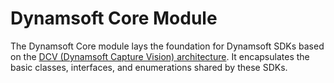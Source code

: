 # Dynamsoft Core Module

The Dynamsoft Core module lays the foundation for Dynamsoft SDKs based on the [DCV (Dynamsoft Capture Vision) architecture](https://www.dynamsoft.com/capture-vision/docs/web/programming/javascript/). It encapsulates the basic classes, interfaces, and enumerations shared by these SDKs.
